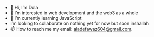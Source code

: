 - 👋 Hi, I’m Dola
- 👀 I’m interested in web development and the web3 as a whole 
- 🌱 I’m currently learning JavaScript
- I’m looking to collaborate on nothing yet for now but soon inshallah 
- 📫 How to reach me my email: aladefawaz604@gmail.com.

   

<!---
dolph2602/dolph2602 is a ✨ special ✨ repository because its `README.md` (this file) appears on your GitHub profile.
You can click the Preview link to take a look at your changes.
--->

